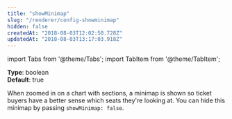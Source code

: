 ```yaml
---
title: "showMinimap"
slug: "/renderer/config-showminimap"
hidden: false
createdAt: "2018-08-03T12:02:50.728Z"
updatedAt: "2018-08-03T13:17:03.918Z"
---
```


import Tabs from '@theme/Tabs';
import TabItem from '@theme/TabItem';

**Type**: boolean  
**Default**: true  

When zoomed in on a chart with sections, a minimap is shown so ticket buyers have a better sense which seats they're looking at. You can hide this minimap by passing `showMinimap: false`.
